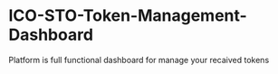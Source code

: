 # ICO-STO-Token-Management-Dashboard
Platform is full functional dashboard for manage your recaived tokens

